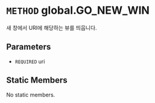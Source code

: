 # `METHOD` global.GO_NEW_WIN
새 창에서 URI에 해당하는 뷰를 띄웁니다.

## Parameters
* `REQUIRED` uri 

## Static Members
No static members.
